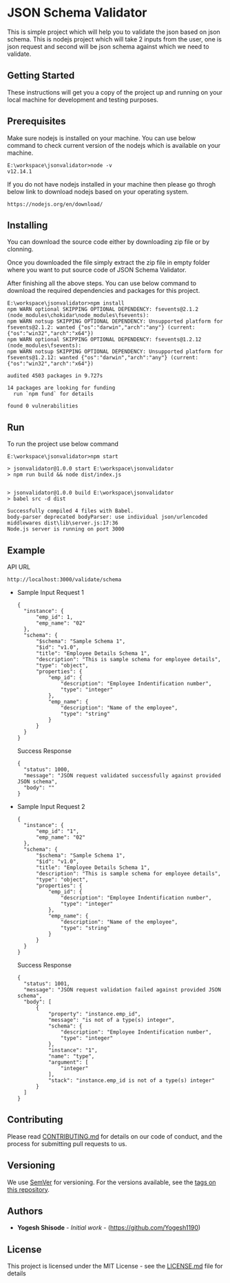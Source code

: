 # JSON Schema Validator

This is simple project which will help you to validate the json based on json schema. This is nodejs project which will take 2 inputs from the user, one is json request and second will be json schema against which we need to validate.

## Getting Started

These instructions will get you a copy of the project up and running on your local machine for development and testing purposes.

## Prerequisites

Make sure nodejs is installed on your machine. You can use below command to check current version of the nodejs which is available on your machine.

```
E:\workspace\jsonvalidator>node -v
v12.14.1
```
If you do not have nodejs installed in your machine then please go throgh below link to download nodejs based on your operating system.

```
https://nodejs.org/en/download/
```

## Installing

You can download the source code either by downloading zip file or by clonning.

Once you downloaded the file simply extract the zip file in empty folder where you want to put source code of JSON Schema Validator.

After finishing all the above steps. You can use below command to download the required dependencies and packages for this project.

```
E:\workspace\jsonvalidator>npm install
npm WARN optional SKIPPING OPTIONAL DEPENDENCY: fsevents@2.1.2 (node_modules\chokidar\node_modules\fsevents):
npm WARN notsup SKIPPING OPTIONAL DEPENDENCY: Unsupported platform for fsevents@2.1.2: wanted {"os":"darwin","arch":"any"} (current: {"os":"win32","arch":"x64"})
npm WARN optional SKIPPING OPTIONAL DEPENDENCY: fsevents@1.2.12 (node_modules\fsevents):
npm WARN notsup SKIPPING OPTIONAL DEPENDENCY: Unsupported platform for fsevents@1.2.12: wanted {"os":"darwin","arch":"any"} (current: {"os":"win32","arch":"x64"})

audited 4503 packages in 9.727s

14 packages are looking for funding
  run `npm fund` for details

found 0 vulnerabilities
```

## Run

To run the project use below command

```
E:\workspace\jsonvalidator>npm start

> jsonvalidator@1.0.0 start E:\workspace\jsonvalidator
> npm run build && node dist/index.js


> jsonvalidator@1.0.0 build E:\workspace\jsonvalidator
> babel src -d dist

Successfully compiled 4 files with Babel.
body-parser deprecated bodyParser: use individual json/urlencoded middlewares dist\lib\server.js:17:36
Node.js server is running on port 3000
```

## Example

API URL

```
http://localhost:3000/validate/schema
```

- Sample Input Request 1

  ```
  {
    "instance": {
        "emp_id": 1,
        "emp_name": "02"
    },
    "schema": {
        "$schema": "Sample Schema 1",
        "$id": "v1.0",
        "title": "Employee Details Schema 1",
        "description": "This is sample schema for employee details",
        "type": "object",
        "properties": {
            "emp_id": {
                "description": "Employee Indentification number",
                "type": "integer"
            },
            "emp_name": {
                "description": "Name of the employee",
                "type": "string"
            }
        }
    }
  }
  ```

  Success Response

  ```
  {
    "status": 1000,
    "message": "JSON request validated successfully against provided JSON schema",
    "body": ""
  }
  ```
  
- Sample Input Request 2

  ```
  {
    "instance": {
        "emp_id": "1",
        "emp_name": "02"
    },
    "schema": {
        "$schema": "Sample Schema 1",
        "$id": "v1.0",
        "title": "Employee Details Schema 1",
        "description": "This is sample schema for employee details",
        "type": "object",
        "properties": {
            "emp_id": {
                "description": "Employee Indentification number",
                "type": "integer"
            },
            "emp_name": {
                "description": "Name of the employee",
                "type": "string"
            }
        }
    }
  }
  ```

  Success Response

  ```
  {
    "status": 1001,
    "message": "JSON request validation failed against provided JSON schema",
    "body": [
        {
            "property": "instance.emp_id",
            "message": "is not of a type(s) integer",
            "schema": {
                "description": "Employee Indentification number",
                "type": "integer"
            },
            "instance": "1",
            "name": "type",
            "argument": [
                "integer"
            ],
            "stack": "instance.emp_id is not of a type(s) integer"
        }
    ]
  }
  ```

## Contributing

Please read [CONTRIBUTING.md](https://github.com/Yogesh1190/JsonSchemaValidator/blob/master/CONTRIBUTING.md) for details on our code of conduct, and the process for submitting pull requests to us.

## Versioning

We use [SemVer](http://semver.org/) for versioning. For the versions available, see the [tags on this repository](https://github.com/Yogesh1190/JsonSchemaValidator/tags).

## Authors

* **Yogesh Shisode** - *Initial work* - (https://github.com/Yogesh1190)

## License

This project is licensed under the MIT License - see the [LICENSE.md](LICENSE.md) file for details
